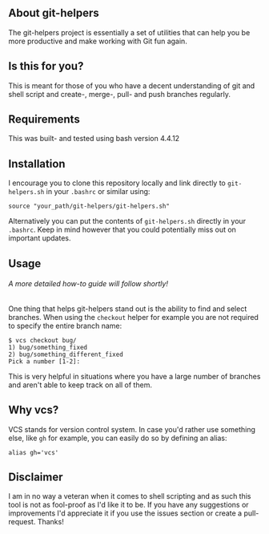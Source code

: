 ## About git-helpers

The git-helpers project is essentially a set of utilities that can help you be more productive and make working with Git fun again.

## Is this for you?

This is meant for those of you who have a decent understanding of git and shell script and create-, merge-, pull- and push branches regularly.

## Requirements

This was built- and tested using bash version 4.4.12

## Installation

I encourage you to clone this repository locally and link directly to `git-helpers.sh` in your `.bashrc` or similar using:

```shell
source "your_path/git-helpers/git-helpers.sh"
```

Alternatively you can put the contents of `git-helpers.sh` directly in your `.bashrc`. Keep in mind however that you could potentially miss out on important updates.

## Usage

###### A more detailed how-to guide will follow shortly!

One thing that helps git-helpers stand out is the ability to find and select branches. When using the `checkout` helper for example you are not required to specify the entire branch name:

```shell
$ vcs checkout bug/
1) bug/something_fixed
2) bug/something_different_fixed
Pick a number [1-2]:
``` 

This is very helpful in situations where you have a large number of branches and aren't able to keep track on all of them.

## Why vcs?

VCS stands for version control system. In case you'd rather use something else, like `gh` for example, you can easily do so by defining an alias:

```shell
alias gh='vcs'
```

## Disclaimer

I am in no way a veteran when it comes to shell scripting and as such this tool is not as fool-proof as I'd like it to be. If you have any suggestions or improvements I'd appreciate it if you use the issues section or create a pull-request. Thanks!